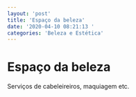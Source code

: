 ```yaml
---
layout: 'post'
title: 'Espaço da beleza'
date: '2020-04-10 08:21:13 '
categories: 'Beleza e Estética'
---
```


# Espaço da beleza

Serviços de cabeleireiros, maquiagem etc.
